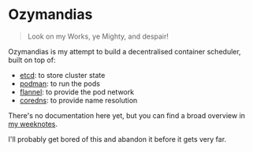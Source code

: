 Ozymandias
==========

> Look on my Works, ye Mighty, and despair!

Ozymandias is my attempt to build a decentralised container scheduler,
built on top of:

- [etcd][]: to store cluster state
- [podman][]: to run the pods
- [flannel][]: to provide the pod network
- [coredns][]: to provide name resolution

There's no documentation here yet, but you can find a broad overview
in [my weeknotes][].

I'll probably get bored of this and abandon it before it gets very far.

[etcd]: https://etcd.io/
[podman]: https://podman.io/
[flannel]: https://github.com/flannel-io/flannel/
[coredns]: https://coredns.io/

[my weeknotes]: https://memo.barrucadu.co.uk/weeknotes-134.html#next-programming-project
